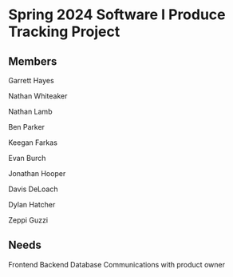 # Spring 2024 Software I Produce Tracking Project

## Members
Garrett Hayes

Nathan Whiteaker

Nathan Lamb

Ben Parker

Keegan Farkas

Evan Burch

Jonathan Hooper

Davis DeLoach

Dylan Hatcher

Zeppi Guzzi


## Needs
Frontend
Backend
Database
Communications with product owner
